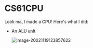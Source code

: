 # CS61CPU

Look ma, I made a CPU! Here's what I did:

- An ALU unit

  ![image-20221119123857622](https://cdn.jsdelivr.net/gh/Misaka-9982-coder/img_hosting/img/image-20221119123857622.png)

